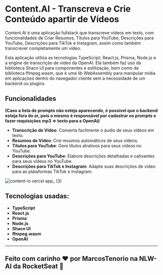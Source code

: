 # Content.AI - Transcreva e Crie Conteúdo apartir de Vídeos

Content.AI é uma aplicação fullstack que transcreve vídeos em texto, com funcionalidades de Criar Resumos, Títulos para YouTube, Descrições para YouTube, Descrições para TikTok e Instagram, assim como também transcrever completamente um vídeo. 

Esta aplicação utiliza as tecnologias TypeScript, React.js, Prisma, Node.js e a engine de transcrição de vídeo da OpenAI. Ela também faz uso da biblioteca Shacn UI para componentes e estilização, bem como da biblioteca ffmpeg.wasm, que é uma lib WebAssembly para manipular mídia em aplicações dentro do navegador cliente sem a necessidade de um backend ou plugins.
## Funcionalidades

**(Caso a lista de prompts não esteja aparecendo, é possível que o backend esteja fora do ar, pois o mesmo é responsável por cadastrar os prompts e fazer requisições mp3 => texto para a OpenAi)**

- **Transcrição de Vídeo**: Converta facilmente o áudio de seus vídeos em texto.
- **Resumos de Vídeo**: Crie resumos automáticos de seus vídeos.
- **Títulos para YouTube**: Gere títulos atrativos para seus vídeos no YouTube.
- **Descrições para YouTube**: Elabore descrições detalhadas e cativantes para seus vídeos no YouTube.
- **Descrições para TikTok e Instagram**: Adapte suas descrições de vídeo para as plataformas TikTok e Instagram.

![content-io vercel app_ (3)](https://github.com/MarcosTenorioDev/Content.AI/assets/107797969/c83ff5b9-f0bd-438c-a921-70d3a9cb8c48)

## Tecnologias usadas:
- **TypeScript**
- **React.js**
- **Prisma**
- **Node.js**
- **Shacn UI**
- **ffmpeg.wasm**
- **OpenAI**
    
<hr>

## Feito com carinho &#10084; por MarcosTenorio na NLW-AI da RocketSeat &#128640;
    
     
  


